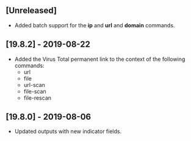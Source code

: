 ## [Unreleased]
  - Added batch support for the **ip** and **url** and **domain** commands.

## [19.8.2] - 2019-08-22
  - Added the Virus Total permanent link to the context of the following commands: 
    - url
    - file
    - url-scan
    - file-scan
    - file-rescan


## [19.8.0] - 2019-08-06
  - Updated outputs with new indicator fields.
